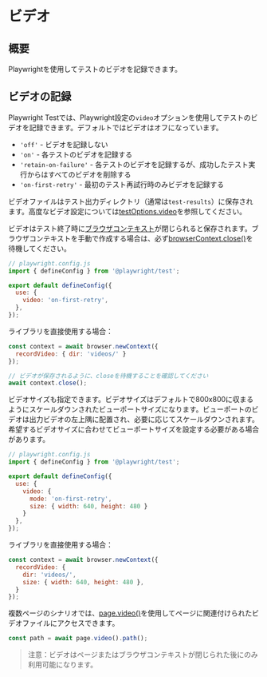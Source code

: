 # ビデオ

## 概要

Playwrightを使用してテストのビデオを記録できます。

## ビデオの記録

Playwright Testでは、Playwright設定の`video`オプションを使用してテストのビデオを記録できます。デフォルトではビデオはオフになっています。

* `'off'` - ビデオを記録しない
* `'on'` - 各テストのビデオを記録する
* `'retain-on-failure'` - 各テストのビデオを記録するが、成功したテスト実行からはすべてのビデオを削除する
* `'on-first-retry'` - 最初のテスト再試行時のみビデオを記録する

ビデオファイルはテスト出力ディレクトリ（通常は`test-results`）に保存されます。高度なビデオ設定については[testOptions.video](/docs/api/class-testoptions#test-options-video)を参照してください。

ビデオはテスト終了時に[ブラウザコンテキスト](/docs/browser-contexts)が閉じられると保存されます。ブラウザコンテキストを手動で作成する場合は、必ず[browserContext.close()](/docs/api/class-browsercontext#browser-context-close)を待機してください。

```javascript
// playwright.config.js
import { defineConfig } from '@playwright/test';

export default defineConfig({
  use: {
    video: 'on-first-retry',
  },
});
```

ライブラリを直接使用する場合：

```javascript
const context = await browser.newContext({ 
  recordVideo: { dir: 'videos/' } 
});

// ビデオが保存されるように、closeを待機することを確認してください
await context.close();
```

ビデオサイズも指定できます。ビデオサイズはデフォルトで800x800に収まるようにスケールダウンされたビューポートサイズになります。ビューポートのビデオは出力ビデオの左上隅に配置され、必要に応じてスケールダウンされます。希望するビデオサイズに合わせてビューポートサイズを設定する必要がある場合があります。

```javascript
// playwright.config.js
import { defineConfig } from '@playwright/test';

export default defineConfig({
  use: {
    video: {
      mode: 'on-first-retry',
      size: { width: 640, height: 480 }
    }
  },
});
```

ライブラリを直接使用する場合：

```javascript
const context = await browser.newContext({
  recordVideo: {
    dir: 'videos/',
    size: { width: 640, height: 480 },
  }
});
```

複数ページのシナリオでは、[page.video()](/docs/api/class-page#page-video)を使用してページに関連付けられたビデオファイルにアクセスできます。

```javascript
const path = await page.video().path();
```

> 注意：ビデオはページまたはブラウザコンテキストが閉じられた後にのみ利用可能になります。